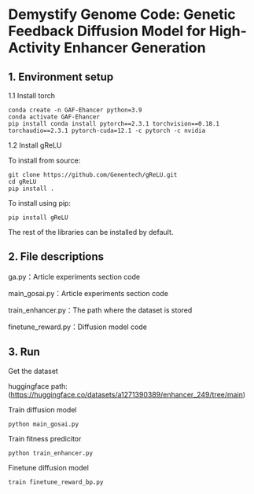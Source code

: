 # Demystify Genome Code: Genetic Feedback Diffusion Model for High-Activity Enhancer Generation

## 1. Environment setup

1.1 Install torch

```
conda create -n GAF-Ehancer python=3.9
conda activate GAF-Ehancer
pip install conda install pytorch==2.3.1 torchvision==0.18.1 torchaudio==2.3.1 pytorch-cuda=12.1 -c pytorch -c nvidia
```

1.2 Install gReLU

To install from source:

```
git clone https://github.com/Genentech/gReLU.git
cd gReLU
pip install .
```

To install using pip:

```
pip install gReLU
```

The rest of the libraries can be installed by default.

## 2. File descriptions

ga.py：Article experiments section code

main_gosai.py：Article experiments section code

train_enhancer.py：The path where the dataset is stored

finetune_reward.py：Diffusion model code

## 3. Run

Get the dataset

huggingface path:(https://huggingface.co/datasets/a1271390389/enhancer_249/tree/main)

Train diffusion model

```
python main_gosai.py
```

Train fitness predicitor

```
python train_enhancer.py
```

Finetune diffusion model

```
train finetune_reward_bp.py
```




#### 
